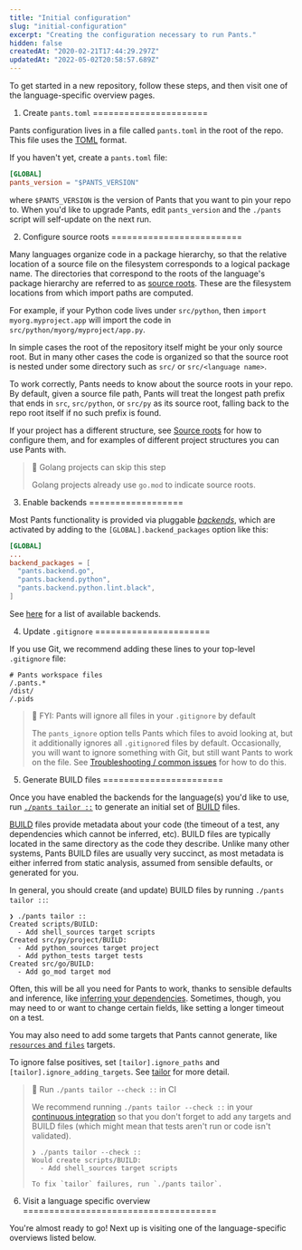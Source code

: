 ```yaml
---
title: "Initial configuration"
slug: "initial-configuration"
excerpt: "Creating the configuration necessary to run Pants."
hidden: false
createdAt: "2020-02-21T17:44:29.297Z"
updatedAt: "2022-05-02T20:58:57.689Z"
---
```

To get started in a new repository, follow these steps, and then visit one of the language-specific overview pages.

1. Create `pants.toml`
======================

Pants configuration lives in a file called `pants.toml` in the root of the repo. This file uses the [TOML](https://github.com/toml-lang/toml) format. 

If you haven't yet, create a `pants.toml` file:

```toml pants.toml
[GLOBAL]
pants_version = "$PANTS_VERSION"
```

where `$PANTS_VERSION` is the version of Pants that you want to pin your repo to.  When you'd like to upgrade Pants, edit `pants_version` and the `./pants` script will self-update on the next run.

2. Configure source roots
=========================

Many languages organize code in a package hierarchy, so that the relative location of a source file on the filesystem corresponds to a logical package name. The directories that correspond to the roots of the language's package hierarchy are referred to as [source roots](doc:source-roots). These are the filesystem locations from which import paths are computed.

For example, if your Python code lives under `src/python`, then `import myorg.myproject.app` will import the code in `src/python/myorg/myproject/app.py`. 

In simple cases the root of the repository itself might be your only source root. But in many other cases the code is organized so that the source root is nested under some directory such as `src/` or `src/<language name>`. 

To work correctly, Pants needs to know about the source roots in your repo. By default, given a source file path, Pants will treat the longest path prefix that ends in `src`, `src/python`, or `src/py` as its source root, falling back to the repo root itself if no such prefix is found. 

If your project has a different structure, see [Source roots](doc:source-roots) for how to configure them, and for examples of different project structures you can use Pants with.

> 📘 Golang projects can skip this step
> 
> Golang projects already use `go.mod` to indicate source roots.

3. Enable backends
==================

Most Pants functionality is provided via pluggable [_backends_](doc:enabling-backends), which are activated by adding to the `[GLOBAL].backend_packages` option like this:

```toml pants.toml
[GLOBAL]
...
backend_packages = [
  "pants.backend.go",
  "pants.backend.python",
  "pants.backend.python.lint.black",
]
```

See [here](doc:enabling-backends) for a list of available backends. 

4. Update `.gitignore`
======================

If you use Git, we recommend adding these lines to your top-level `.gitignore` file:

```text .gitignore
# Pants workspace files
/.pants.*
/dist/
/.pids
```

> 📘 FYI: Pants will ignore all files in your `.gitignore` by default
> 
> The `pants_ignore` option tells Pants which files to avoid looking at, but it additionally ignores all `.gitignore`d files by default. Occasionally, you will want to ignore something with Git, but still want Pants to work on the file. See [Troubleshooting / common issues](doc:troubleshooting) for how to do this.

5. Generate BUILD files
=======================

Once you have enabled the backends for the language(s) you'd like to use, run [`./pants tailor ::`](doc:initial-configuration#5-generate-build-files) to generate an initial set of [BUILD](doc:targets) files.

[BUILD](doc:targets) files provide metadata about your code (the timeout of a test, any dependencies which cannot be inferred, etc). BUILD files are typically located in the same directory as the code they describe. Unlike many other systems, Pants BUILD files are usually very succinct, as most metadata is either inferred from static analysis, assumed from sensible defaults, or generated for you. 

In general, you should create (and update) BUILD files by running `./pants tailor ::`:

```
❯ ./pants tailor ::
Created scripts/BUILD:
  - Add shell_sources target scripts
Created src/py/project/BUILD:
  - Add python_sources target project
  - Add python_tests target tests
Created src/go/BUILD:
  - Add go_mod target mod
```

Often, this will be all you need for Pants to work, thanks to sensible defaults and inference, like [inferring your dependencies](doc:targets). Sometimes, though, you may need to or want to change certain fields, like setting a longer timeout on a test. 

You may also need to add some targets that Pants cannot generate, like [`resources` and `files`](doc:assets) targets.

To ignore false positives, set `[tailor].ignore_paths` and `[tailor].ignore_adding_targets`. See [tailor](doc:reference-tailor) for more detail.

> 📘 Run `./pants tailor --check ::` in CI
> 
> We recommend running `./pants tailor --check ::` in your [continuous integration](doc:doc:using-pants-in-ci) so that you don't forget to add any targets and BUILD files (which might mean that tests aren't run or code isn't validated).
> 
> ```
> ❯ ./pants tailor --check ::
> Would create scripts/BUILD:
>   - Add shell_sources target scripts
> 
> To fix `tailor` failures, run `./pants tailor`.
> ```

6. Visit a language specific overview
=====================================

You're almost ready to go! Next up is visiting one of the language-specific overviews listed below.
